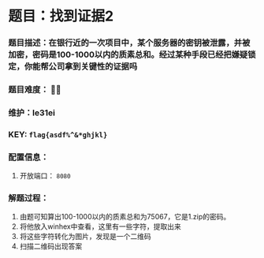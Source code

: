 # 题目：找到证据2

### 题目描述：在银行近的一次项目中，某个服务器的密钥被泄露，并被加密，密码是100-1000以内的质素总和。经过某种手段已经把嫌疑锁定，你能帮公司拿到关键性的证据吗

### 题目难度： 🌟🌟

### 维护：le31ei

### KEY: `flag{asdf%^&*ghjkl}`

### 配置信息： 
1. 开放端口： `8080`

### 解题过程：

1. 由题可知算出100-1000以内的质素总和为75067，它是1.zip的密码。
2. 将他放入winhex中查看，这里有一些字符，提取出来
3. 将这些字符转化为图片，发现是一个二维码
4. 扫描二维码出现答案


